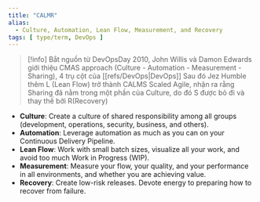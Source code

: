 ```yaml
---
title: "CALMR"
alias:
  - Culture, Automation, Lean Flow, Measurement, and Recovery
tags: [ type/term, DevOps ]
---
```


> [!info]
> Bắt nguồn từ DevOpsDay 2010, John Willis và Damon Edwards giới thiệu CMAS approach (Culture - Automation - Measurement - Sharing), 4 trụ cột của [[refs/DevOps|DevOps]]
> Sau đó Jez Humble thêm L (Lean Flow) trở thành CALMS
> Scaled Agile, nhận ra rằng Sharing đã nằm trong một phần của Culture, do đó S được bỏ đi và thay thế bởi R(Recovery)

* **Culture**: Create a culture of shared responsibility among all groups (development, operations,
security, business, and others).
* **Automation**: Leverage automation as much as you can on your Continuous Delivery Pipeline.
* **Lean Flow**: Work with small batch sizes, visualize all your work, and avoid too much Work in Progress (WIP).
* **Measurement**: Measure your flow, your quality, and your performance in all environments, and whether you are achieving value.
* **Recovery**: Create low-risk releases. Devote energy to preparing how to recover from failure.